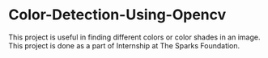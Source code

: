 # Color-Detection-Using-Opencv
This project is useful in finding different colors or color shades in an image.
This project is done as a part of Internship at The Sparks Foundation.

